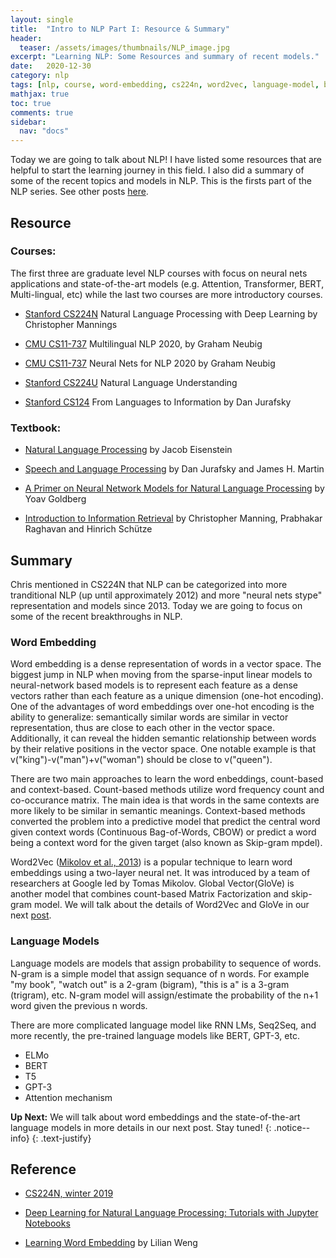 ```yaml
---
layout: single
title:  "Intro to NLP Part I: Resource & Summary"
header:
  teaser: /assets/images/thumbnails/NLP_image.jpg
excerpt: "Learning NLP: Some Resources and summary of recent models."
date:   2020-12-30
category: nlp
tags: [nlp, course, word-embedding, cs224n, word2vec, language-model, bert]
mathjax: true
toc: true
comments: true
sidebar:
  nav: "docs"
---
```





Today we are going to talk about NLP! I have listed some resources that are helpful to start the learning journey in this field. I also did a summary of some of the recent topics and models in NLP. This is the firsts part of the NLP series. See other posts [here](https://jiajingchen.github.io/categories/#nlp).




## Resource

### Courses:


The first three are graduate level NLP courses with focus on neural nets applications and state-of-the-art models (e.g. Attention, Transformer, BERT, Multi-lingual, etc) while the last two courses are more introductory courses.

- [Stanford CS224N](https://www.youtube.com/playlist?list=PLoROMvodv4rOhcuXMZkNm7j3fVwBBY42z) Natural Language Processing with Deep Learning by Christopher Mannings

- [CMU CS11-737](https://www.youtube.com/watch?v=xeu7LKIT194&list=PL8PYTP1V4I8CHhppU6n1Q9-04m96D9gt5) Multilingual NLP 2020, by Graham Neubig
- [CMU CS11-737](https://www.youtube.com/watch?v=D7o2Z1tAuQc&list=PL8PYTP1V4I8CJ7nMxMC8aXv8WqKYwj-aJ) Neural Nets for NLP 2020 by Graham Neubig

- [Stanford CS224U](https://www.youtube.com/playlist?list=PLoROMvodv4rObpMCir6rNNUlFAn56Js20) Natural Language Understanding

- [Stanford CS124](https://www.youtube.com/channel/UC_48v322owNVtORXuMeRmpA) From Languages to Information by Dan Jurafsky


### Textbook:

- [Natural Language Processing](https://github.com/jacobeisenstein/gt-nlp-class/blob/master/notes/eisenstein-nlp-notes.pdf) by Jacob Eisenstein

- [Speech and Language Processing](https://web.stanford.edu/~jurafsky/slp3/) by Dan Jurafsky and James H. Martin

- [A Primer on Neural Network Models
for Natural Language Processing](https://u.cs.biu.ac.il/~yogo/nnlp.pdf) by Yoav Goldberg

- [Introduction to Information Retrieval](https://nlp.stanford.edu/IR-book/information-retrieval-book.html) by Christopher Manning, Prabhakar Raghavan and Hinrich Schütze

## Summary



Chris mentioned in CS224N that NLP can be categorized into more tranditional NLP (up until approximately 2012) and more "neural nets stype" representation and models since 2013. Today we are going to focus on some of the recent breakthroughs in NLP.

### Word Embedding

Word embedding is a dense representation of words in a vector space. The biggest jump in NLP when moving from the sparse-input linear models to neural-network based models is to represent each feature as a dense vectors rather than each feature as a unique dimension (one-hot encoding). One of the advantages of word embeddings over one-hot encoding is the ability to generalize: semantically similar words are similar in vector representation, thus are close to each other in the vector space. Additionally, it can reveal the hidden semantic relationship between words by their relative positions in the vector space. One notable example is that v("king")-v("man")+v("woman") should be close to v("queen").


There are two main approaches to learn the word enbeddings, count-based and context-based. Count-based methods utilize word frequency count and co-occurance matrix. The main idea is that words in the same contexts are more likely to be similar in semantic meanings. Context-based methods converted the problem into a predictive model that predict the central word given context words (Continuous Bag-of-Words, CBOW) or predict a word being a context word for the given target (also known as Skip-gram mpdel).

Word2Vec ([Mikolov et al., 2013](https://arxiv.org/pdf/1301.3781.pdf)) is a popular technique to learn word embeddings using a two-layer neural net. It was introduced by a team of researchers at Google led by Tomas Mikolov. Global Vector(GloVe) is another model that combines count-based Matrix Factorization and skip-gram model. We will talk about the details of Word2Vec and GloVe in our next [post](https://jiajingchen.github.io/nlp/nlp-part-2/). 


### Language Models
Language models are models that assign probability to sequence of words. N-gram is a simple model that assign sequance of n words. For example "my book", "watch out" is a 2-gram (bigram), "this is a" is a 3-gram (trigram), etc. N-gram model will assign/estimate the probability of the n+1 word given the previous n words. 

There are more complicated language model like RNN LMs, Seq2Seq, and more recently, the pre-trained language models like BERT, GPT-3, etc.


- ELMo
- BERT
- T5
- GPT-3
- Attention mechanism



<i class="far fa-sticky-note"></i> **Up Next:** 
We will talk about word embeddings and the state-of-the-art language models in more details in our next post. Stay tuned!
{: .notice--info}
{: .text-justify}



## Reference


- [CS224N, winter 2019](https://web.stanford.edu/class/archive/cs/cs224n/cs224n.1194/)

- [Deep Learning for Natural Language Processing: Tutorials with Jupyter Notebooks](https://insights.untapt.com/deep-learning-for-natural-language-processing-tutorials-with-jupyter-notebooks-ad67f336ce3f)

- [Learning Word Embedding](https://lilianweng.github.io/lil-log/2017/10/15/learning-word-embedding.html) by Lilian Weng




